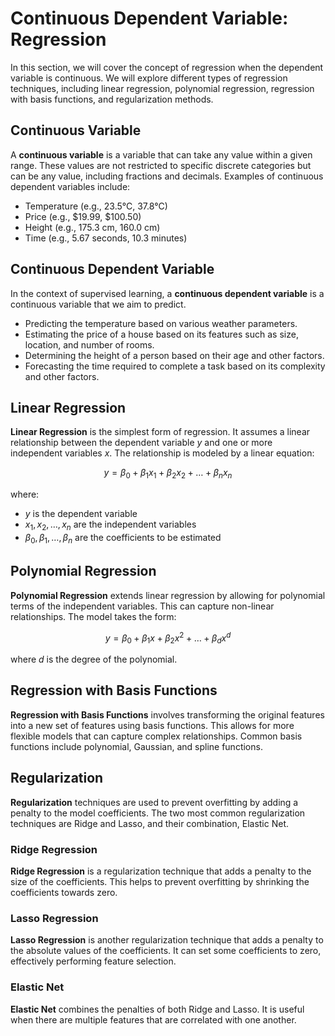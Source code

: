 # Continuous Dependent Variable: Regression

In this section, we will cover the concept of regression when the dependent variable is continuous. We will explore different types of regression techniques, including linear regression, polynomial regression, regression with basis functions, and regularization methods.

## Continuous Variable

A **continuous variable** is a variable that can take any value within a given range. These values are not restricted to specific discrete categories but can be any value, including fractions and decimals. Examples of continuous dependent variables include:

- Temperature (e.g., 23.5°C, 37.8°C)
- Price (e.g., $19.99, $100.50)
- Height (e.g., 175.3 cm, 160.0 cm)
- Time (e.g., 5.67 seconds, 10.3 minutes)

## Continuous Dependent Variable

In the context of supervised learning, a **continuous dependent variable** is a continuous variable that we aim to predict.

- Predicting the temperature based on various weather parameters.
- Estimating the price of a house based on its features such as size, location, and number of rooms.
- Determining the height of a person based on their age and other factors.
- Forecasting the time required to complete a task based on its complexity and other factors.

## Linear Regression

**Linear Regression** is the simplest form of regression. It assumes a linear relationship between the dependent variable $y$ and one or more independent variables $x$. The relationship is modeled by a linear equation:

$$y = \beta_0 + \beta_1 x_1 + \beta_2 x_2 + \ldots + \beta_n x_n$$

where:
- $y$ is the dependent variable
- $x_1, x_2, \ldots, x_n$ are the independent variables
- $\beta_0, \beta_1, \ldots, \beta_n$ are the coefficients to be estimated

## Polynomial Regression

**Polynomial Regression** extends linear regression by allowing for polynomial terms of the independent variables. This can capture non-linear relationships. The model takes the form:

$$y = \beta_0 + \beta_1 x + \beta_2 x^2 + \ldots + \beta_d x^d$$

where $d$ is the degree of the polynomial.

## Regression with Basis Functions

**Regression with Basis Functions** involves transforming the original features into a new set of features using basis functions. This allows for more flexible models that can capture complex relationships. Common basis functions include polynomial, Gaussian, and spline functions.

## Regularization

**Regularization** techniques are used to prevent overfitting by adding a penalty to the model coefficients. The two most common regularization techniques are Ridge and Lasso, and their combination, Elastic Net.

### Ridge Regression

**Ridge Regression** is a regularization technique that adds a penalty to the size of the coefficients. This helps to prevent overfitting by shrinking the coefficients towards zero.

### Lasso Regression

**Lasso Regression** is another regularization technique that adds a penalty to the absolute values of the coefficients. It can set some coefficients to zero, effectively performing feature selection.

### Elastic Net

**Elastic Net** combines the penalties of both Ridge and Lasso. It is useful when there are multiple features that are correlated with one another.
